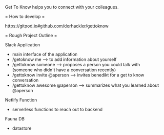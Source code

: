 Get To Know helps you to connect with your colleagues.

= How to develop =

https://gitpod.io#github.com/derhackler/gettoknow

= Rough Project Outline =

Slack Application
 * main interface of the application
 * /getoknow me --> to add information about yourself
 * /gettoknow someone --> proposes a person you could talk with (someone who didn't have a conversation recently)
 * /gettoknow invite @aperson --> invites benedikt for a get to know conversation
 * /gettoknow awesome @aperson --> summarizes what you learned about @aperson

 Netlify Function
 * serverless functions to reach out to backend

 Fauna DB
 * datastore
